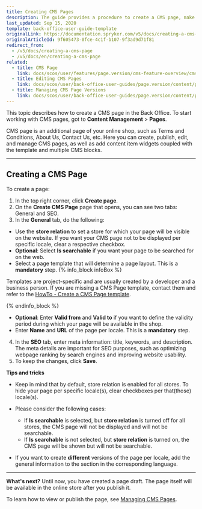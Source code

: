 ```yaml
---
title: Creating CMS Pages
description: The guide provides a procedure to create a CMS page, make it searchable per store in the Back Office.
last_updated: Sep 15, 2020
template: back-office-user-guide-template
originalLink: https://documentation.spryker.com/v5/docs/creating-a-cms-page
originalArticleId: 9f605473-0fce-4c1f-b107-9f3ad9d71f81
redirect_from:
  - /v5/docs/creating-a-cms-page
  - /v5/docs/en/creating-a-cms-page
related:
  - title: CMS Page
    link: docs/scos/user/features/page.version/cms-feature-overview/cms-pages-overview.html
  - title: Editing CMS Pages
    link: docs/scos/user/back-office-user-guides/page.version/content/pages/editing-cms-pages.html
  - title: Managing CMS Page Versions
    link: docs/scos/user/back-office-user-guides/page.version/content/pages/managing-cms-page-versions.html
---
```


This topic describes how to create a CMS page in the Back Office.
To start working with CMS pages, got to **Content Management** > **Pages**.

CMS page is an additional page of your online shop, such as Terms and Conditions, About Us, Contact Us, etc. Here you can create, publish, edit, and manage CMS pages, as well as add content item widgets coupled with the template and multiple CMS blocks.
***

## Creating a CMS Page

To create a page:
1. In the top right corner, click **Create page**.
2. On the **Create CMS Page** page that opens, you can see two tabs: General and SEO.
3. In the **General** tab, do the following:
  * Use the **store relation** to set a store for which your page will be visible on the website. If you want your CMS page not to be displayed per specific locale, clear a respective checkbox.
  * **Optional**: Select **Is searchable** if you want your page to be searched for on the web.
  * Select a page template that will determine a page layout. This is a **mandatory** step.
  {% info_block infoBox %}

  Templates are project-specific and are usually created by a developer and a business person. If you are missing a CMS Page template, contact them and refer to the [HowTo - Create a CMS Page template](/docs/scos/dev/tutorials/{{page.version}}/howtos/feature-howtos/cms/howto-create-cms-templates.html#adding-a-template-for-a-cms-page).

  {% endinfo_block %}
  * **Optional**: Enter **Valid from** and **Valid to** if you want to define the validity period during which your page will be available in the shop.
  * Enter **Name** and **URL** of the page per locale. This is a **mandatory** step.

4. In the **SEO** tab, enter meta information: title, keywords, and description. The meta details are important for SEO purposes, such as optimizing webpage ranking by search engines and improving website usability.
5. To keep the changes, click **Save**.

**Tips and tricks**

* Keep in mind that by default, store relation is enabled for all stores. To hide your page per specific locale(s), clear checkboxes per that(those) locale(s).

* Please consider the following cases:
  * If **Is searchable** is selected, but **store relation** is turned off for all stores, the CMS page will not be displayed and will not be searchable.
  * If **Is searchable** is not selected, but **store relation** is turned on, the CMS page will be shown but will not be searchable.
 
* If you want to create **different** versions of the page per locale, add the general information to the section in the corresponding language.

***
**What's next?**
Until now, you have created a page draft. The page itself will be available in the online store after you publish it.

To learn how to view or publish the page, see [Managing CMS Pages](/docs/scos/user/back-office-user-guides/{{page.version}}/content/pages/managing-cms-pages.html).
